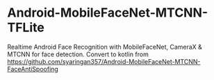 # Android-MobileFaceNet-MTCNN-TFLite

Realtime Android Face Recognition with MobileFaceNet, CameraX & MTCNN for face detection.
Convert to kotlin from https://github.com/syaringan357/Android-MobileFaceNet-MTCNN-FaceAntiSpoofing
